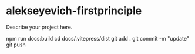 # alekseyevich-firstprinciple

Describe your project here.

npm run docs:build
cd docs/.vitepress/dist
git add .
git commit -m "update"
git push